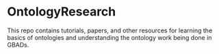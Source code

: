# OntologyResearch
This repo contains tutorials, papers, and other resources for learning the basics of ontologies and understanding the ontology work being done in GBADs.
